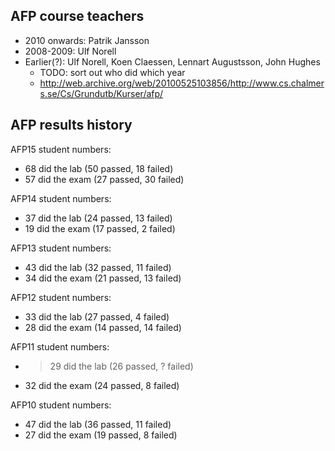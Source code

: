 AFP course teachers
--------
* 2010 onwards: Patrik Jansson
* 2008-2009: Ulf Norell
* Earlier(?): Ulf Norell, Koen Claessen, Lennart Augustsson, John Hughes
  * TODO: sort out who did which year
  * http://web.archive.org/web/20100525103856/http://www.cs.chalmers.se/Cs/Grundutb/Kurser/afp/

AFP results history
-----------

AFP15 student numbers:
* 68 did the lab  (50 passed, 18 failed)
* 57 did the exam (27 passed, 30 failed)

AFP14 student numbers:
* 37 did the lab  (24 passed, 13 failed)
* 19 did the exam (17 passed,  2 failed)

AFP13 student numbers:
* 43 did the lab  (32 passed, 11 failed)
* 34 did the exam (21 passed, 13 failed)

AFP12 student numbers:
* 33 did the lab  (27 passed,  4 failed)
* 28 did the exam (14 passed, 14 failed)

AFP11 student numbers:
* >29 did the lab (26 passed, ? failed)
* 32 did the exam (24 passed, 8 failed)

AFP10 student numbers:
* 47 did the lab  (36 passed, 11 failed)
* 27 did the exam (19 passed,  8 failed)
